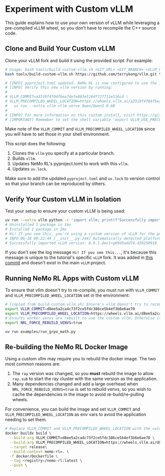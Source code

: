 # Experiment with Custom vLLM

This guide explains how to use your own version of vLLM while leveraging a pre-compiled vLLM wheel, so you don't have to recompile the C++ source code.

## Clone and Build Your Custom vLLM

Clone your vLLM fork and build it using the provided script. For example:

```sh
# Usage: bash tools/build-custom-vllm.sh <GIT_URL> <GIT_BRANCH> <VLLM_PRECOMILED_WHEEL_COMMI_FROM_MAINT>
bash tools/build-custom-vllm.sh https://github.com/terrykong/vllm.git terryk/demo-custom-vllm d8ee5a2ca4c73f2ce5fdc386ce5b4ef3b6e6ae70

# [INFO] pyproject.toml updated. NeMo RL is now configured to use the local vLLM at 3rdparty/vllm.
# [INFO] Verify this new vllm version by running:
# 
# VLLM_COMMIT=a3319f4f04fbea7defe883e516df727711e516cd \
# VLLM_PRECOMPILED_WHEEL_LOCATION=https://wheels.vllm.ai/a3319f4f04fbea7defe883e516df727711e516cd/vllm-1.0.0.dev-cp38-abi3-manylinux1_x86_64.whl \
#   uv run --extra vllm vllm serve Qwen/Qwen3-0.6B
# 
# [INFO] For more information on this custom install, visit https://github.com/NVIDIA-NeMo/RL/blob/main/docs/guides/use-custom-vllm.md
# [IMPORTANT] Remember to set the shell variable 'export VLLM_USE_PRECOMPILED=1' when running NeMo RL apps with this custom vLLM to avoid re-compiling.
```

Make note of the `VLLM_COMMIT` and `VLLM_PRECOMPILED_WHEEL_LOCATION` since you will have to set those
in your shell environment.

This script does the following:
1. Clones the `vllm` you specify at a particular branch.
2. Builds `vllm`.
3. Updates NeMo RL's pyproject.toml to work with this `vllm`.
4. Updates `uv.lock`.

Make sure to add the updated `pyproject.toml` and `uv.lock` to version control so that your branch can be reproduced by others.

## Verify Your Custom vLLM in Isolation
Test your setup to ensure your custom vLLM is being used:
```sh
uv run --extra vllm python -c 'import vllm; print(f"Successfully imported vLLM version: {vllm.__version__}")'
# Uninstalled 1 package in 1ms
# Installed 1 package in 2ms
# Hi! If you see this, you're using a custom version of vLLM for the purposes of this tutorial
# INFO 06-18 09:22:44 [__init__.py:244] Automatically detected platform cuda.
# Successfully imported vLLM version: 0.0.1.dev1+g69d5add74.d20250910
```

If you don't see the log message `Hi! If you see this...`, it's because this message is unique to the tutorial's specific `vLLM` fork. It was added in [this commit](https://github.com/terrykong/vllm/commit/69d5add744e51b988e985736f35c162d3e87b683) and doesn't exist in the main `vLLM` project.

## Running NeMo RL Apps with Custom vLLM

To ensure that vllm doesn't try to re-compile, you must run with `VLLM_COMMIT` and `VLLM_PRECOMPILED_WHEEL_LOCATION` set in the environment:

```sh
# (copied from build-custom-vllm.sh) Ensure's vllm doesn't try to recompile c++ source
export VLLM_COMMIT=d8ee5a2ca4c73f2ce5fdc386ce5b4ef3b6e6ae70
export VLLM_PRECOMPILED_WHEEL_LOCATION=https://wheels.vllm.ai/d8ee5a2ca4c73f2ce5fdc386ce5b4ef3b6e6ae70/vllm-1.0.0.dev-cp38-abi3-manylinux1_x86_64.whl
# Ensures worker venvs are rebuilt to use the custom vllm. Otherwise it will use the cached version in the cached venvs
export NRL_FORCE_REBUILD_VENVS=true

uv run examples/run_grpo_math.py
```

## Re-building the NeMo RL Docker Image

Using a custom vllm may require you to rebuild the docker image. The two most common reasons are:

1. The `ray` version was changed, so you **must** rebuild the image to allow `ray.sub` to start the ray cluster with the same version as the application.
2. Many dependencies changed and add a large overhead when `NRL_FORCE_REBUILD_VENVS=true` is set to rebuild venvs, so you wish to cache the dependencies in the image to avoid re-build/re-pulling wheels.

For convenience, you can build the image and set `VLLM_COMMIT` and `VLLM_PRECOMPILED_WHEEL_LOCATION` as
env vars to avoid the application needing to set them.

```sh
# Replace VLLM_COMMIT and VLLM_PRECOMPILED_WHEEL_LOCATION with the values output from build-custom-vllm.sh
docker buildx build \
  --build-arg VLLM_COMMIT=d8ee5a2ca4c73f2ce5fdc386ce5b4ef3b6e6ae70 \
  --build-arg VLLM_PRECOMPILED_WHEEL_LOCATION=https://wheels.vllm.ai/d8ee5a2ca4c73f2ce5fdc386ce5b4ef3b6e6ae70/vllm-1.0.0.dev-cp38-abi3-manylinux1_x86_64.whl \
  --target release\
  --build-context nemo-rl=. \
  -f docker/Dockerfile \
  --tag <registry>/nemo-rl:latest \
  --push \
  .
```